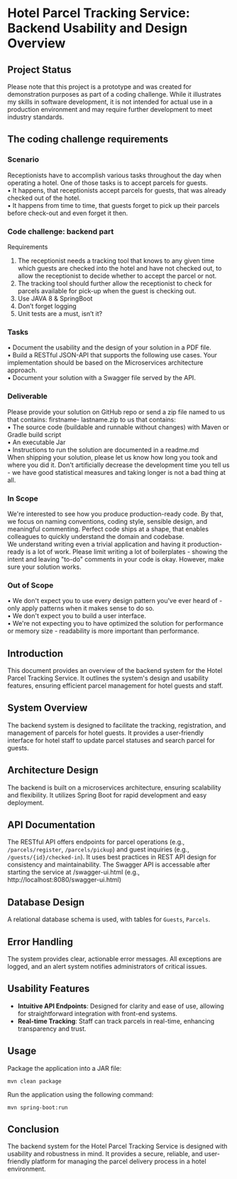 # Hotel Parcel Tracking Service: Backend Usability and Design Overview

## Project Status
Please note that this project is a prototype and was created for demonstration purposes as part of a coding challenge. While it illustrates my skills in software development, it is not intended for actual use in a production environment and may require further development to meet industry standards.

## The coding challenge requirements

### Scenario
Receptionists have to accomplish various tasks throughout the day when operating a hotel. One of those tasks is to accept parcels for guests.  
•	It happens, that receptionists accept parcels for guests, that was already checked out of the hotel.  
•	It happens from time to time, that guests forget to pick up their parcels before check-out and even forget it then.

### Code challenge: backend part

Requirements
1.	The receptionist needs a tracking tool that knows to any given time which guests are checked into the hotel and have not checked out, to allow the receptionist to decide whether to accept the parcel or not.
2.	The tracking tool should further allow the receptionist to check for parcels available for pick-up when the guest is checking out.
3.	Use JAVA 8 & SpringBoot
4.	Don’t forget logging
5.	Unit tests are a must, isn’t it?

### Tasks
•	Document the usability and the design of your solution in a PDF file.  
•	Build a RESTful JSON-API that supports the following use cases. Your implementation should be based on the Microservices architecture approach.  
•	Document your solution with a Swagger file served by the API.

### Deliverable
Please provide your solution on GitHub repo or send a zip file named to us that contains: firstname- lastname.zip to us that contains:  
•	The source code (buildable and runnable without changes) with Maven or Gradle build script  
•	An executable Jar  
•	Instructions to run the solution are documented in a readme.md  
When shipping your solution, please let us know how long you took and where you did it. Don't artificially decrease the development time you tell us - we have good statistical measures and taking longer is not a bad thing at all.  

### In Scope
We're interested to see how you produce production-ready code. By that, we focus on naming conventions, coding style, sensible design, and meaningful commenting. Perfect code ships at a shape, that enables colleagues to quickly understand the domain and codebase.  
We understand writing even a trivial application and having it production-ready is a lot of work. Please limit writing a lot of boilerplates - showing the intent and leaving "to-do" comments in your code is okay.   However, make sure your solution works.  

### Out of Scope
•	We don't expect you to use every design pattern you've ever heard of - only apply patterns when it makes sense to do so.  
•	We don't expect you to build a user interface.  
•	We're not expecting you to have optimized the solution for performance or memory size - readability is more important than performance.  




## Introduction
This document provides an overview of the backend system for the Hotel Parcel Tracking Service. It outlines the system's design and usability features, ensuring efficient parcel management for hotel guests and staff.

## System Overview
The backend system is designed to facilitate the tracking, registration, and management of parcels for hotel guests. It provides a user-friendly interface for hotel staff to update parcel statuses and search parcel for guests.

## Architecture Design
The backend is built on a microservices architecture, ensuring scalability and flexibility. It utilizes Spring Boot for rapid development and easy deployment.

## API Documentation
The RESTful API offers endpoints for parcel operations (e.g., `/parcels/register`, `/parcels/pickup`) and guest inquiries (e.g., `/guests/{id}/checked-in`). It uses best practices in REST API design for consistency and maintainability. The Swagger API is accessable after starting the service at /swagger-ui.html (e.g., http://localhost:8080/swagger-ui.html)

## Database Design
A relational database schema is used, with tables for `Guests`, `Parcels`.

## Error Handling
The system provides clear, actionable error messages. All exceptions are logged, and an alert system notifies administrators of critical issues.

## Usability Features
- **Intuitive API Endpoints**: Designed for clarity and ease of use, allowing for straightforward integration with front-end systems.
- **Real-time Tracking**: Staff can track parcels in real-time, enhancing transparency and trust.

## Usage
Package the application into a JAR file:
```
mvn clean package
```
Run the application using the following command:
```
mvn spring-boot:run
```


## Conclusion
The backend system for the Hotel Parcel Tracking Service is designed with usability and robustness in mind. It provides a secure, reliable, and user-friendly platform for managing the parcel delivery process in a hotel environment.
